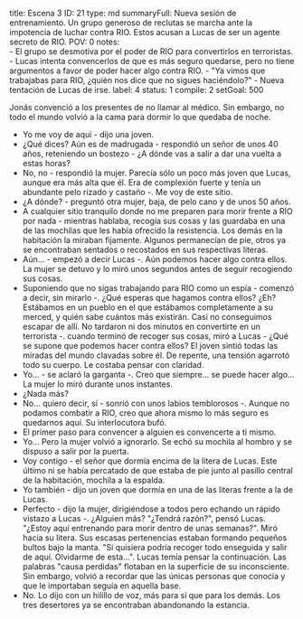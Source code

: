 title:          Escena 3
ID:             21
type:           md
summaryFull:    Nueva sesión de entrenamiento. Un grupo generoso de reclutas se marcha ante la impotencia de luchar contra RIO. Estos acusan a Lucas de ser un agente secreto de RIO.
POV:            0
notes:          
                - El grupo se desmotiva por el poder de RIO para convertirlos en terroristas.
                - Lucas intenta convencerlos de que es más seguro quedarse, pero no tiene argumentos a favor de poder hacer algo contra RIO.
                - "Ya vimos que trabajabas para RIO, ¿quién nos dice que no sigues haciéndolo?"
                - Nueva tentación de Lucas de irse.
label:          4
status:         1
compile:        2
setGoal:        500


Jonás convenció a los presentes de no llamar al médico. Sin embargo, no todo el mundo volvió a la cama para dormir lo que quedaba de noche.
- Yo me voy de aquí - dijo una joven.
- ¿Qué dices? Aún es de madrugada - respondió un señor de unos 40 años, reteniendo un bostezo - ¿A dónde vas a salir a dar una vuelta a estas horas?
- No, no - respondió la mujer. Parecía sólo un poco más joven que Lucas, aunque era más alta que él. Era de complexión fuerte y tenía un abundante pelo rizado y castaño -. Me voy de este sitio.
- ¿A dónde? - preguntó otra mujer, baja, de pelo cano y de unos 50 años.
- A cualquier sitio tranquilo donde no me preparen para morir frente a RIO por nada - mientras hablaba, recogía sus cosas y las guardaba en una de las mochilas que les había ofrecido la resistencia.
Los demás en la habitación la miraban fijamente. Algunos permanecían de pie, otros ya se encontraban sentados o recostados en sus respectivas literas.
- Aún... - empezó a decir Lucas -. Aún podemos hacer algo contra ellos.
La mujer se detuvo y lo miró unos segundos antes de seguir recogiendo sus cosas.
- Suponiendo que no sigas trabajando para RIO como un espía - comenzó a decir, sin mirarlo -. ¿Qué esperas que hagamos contra ellos? ¿Eh? Estábamos en un pueblo en el que estábamos completamente a su merced, y quién sabe cuántos más existirán. Casi no conseguimos escapar de allí. No tardaron ni dos minutos en convertirte en un terrorista -. cuando terminó de recoger sus cosas, miró a Lucas - ¿Qué se supone que podemos hacer contra ellos?
El joven sintió todas las miradas del mundo clavadas sobre él. De repente, una tensión agarrotó todo su cuerpo. Le costaba pensar con claridad.
- Yo... - se aclaró la garganta -. Creo que siempre... se puede hacer algo...
La mujer lo miró durante unos instantes.
- ¿Nada más?
- No... quiero decir, sí - sonrió con unos labios temblorosos -. Aunque no podamos combatir a RIO, creo que ahora mismo lo más seguro es quedarnos aquí.
Su interlocutora bufó.
- El primer paso para convencer a alguien es convencerte a ti mismo.
- Yo...
Pero la mujer volvió a ignorarlo. Se echó su mochila al hombro y se dispuso a salir por la puerta.
- Voy contigo - el señor que dormía encima de la litera de Lucas. Este último ni se había percatado de que estaba de pie junto al pasillo central de la habitación, mochila a la espalda.
- Yo también - dijo un joven que dormía en una de las literas frente a la de Lucas.
- Perfecto - dijo la mujer, dirigiéndose a todos pero echando un rápido vistazo a Lucas -. ¿Alguien más?
"¿Tendrá razón?", pensó Lucas. "¿Estoy aquí entrenando para morir dentro de unas semanas?".
Miró hacia su litera. Sus escasas pertenencias estaban formando pequeños bultos bajo la manta.
"Si quisiera podría recoger todo enseguida y salir de aquí. Olvidarme de esta...". Lucas temía pensar la continuación. Las palabras "causa perdidas" flotaban en la superficie de su inconsciente. Sin embargo, volvió a recordar que las únicas personas que conocía y que le importaban seguía en aquella base.
- No.
Lo dijo con un hilillo de voz, más para sí que para los demás. Los tres desertores ya se encontraban abandonando la estancia.